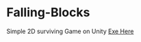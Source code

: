 # Falling-Blocks
Simple 2D surviving Game on Unity
[Exe Here](https://github.com/Hasib-cirkut/Falling-Blocks/blob/master/FallingBlocks.exe)
